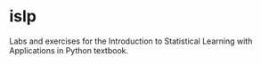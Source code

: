 # islp
Labs and exercises for the Introduction to Statistical Learning with Applications in Python textbook.
